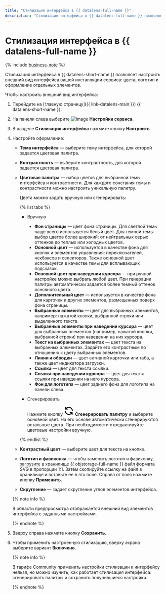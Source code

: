 ```yaml
---
title: "Стилизация интерфейса в {{ datalens-full-name }}"
description: "Стилизация интерфейса в {{ datalens-full-name }} позволяет настроить внешний вид интерфейса сервиса."
---
```


# Стилизация интерфейса в {{ datalens-full-name }}

{% include [business-note](../../_includes/datalens/datalens-functionality-available-business-note.md) %}

Стилизация интерфейса в {{ datalens-short-name }} позволяет настроить внешний вид интерфейса вашей инсталляции сервиса: цвета, логотип и оформление отдельных элементов.

Чтобы настроить внешний вид интерфейса:

1. Перейдите на [главную страницу]({{ link-datalens-main }}) {{ datalens-short-name }}.
1. На панели слева выберите ![image](../../_assets/console-icons/sliders.svg) **Настройки сервиса**.
1. В разделе **Стилизация интерфейса** нажмите кнопку **Настроить**.
1. Настройте оформление:

   * **Тема интерфейса** — выберите тему интерфейса, для которой задается цветовая палитра.
   * **Контрастность** — выберите контрастность, для которой задается цветовая палитра.
   * **Цветовая палитра** — набор цветов для выбранной темы интерфейса и контрастности. Для каждого сочетания темы и контрастности можно настроить уникальную палитру.

     Цвета можно задать вручную или сгенерировать:

     {% list tabs %}

     - Вручную

       * **Фон страницы** — цвет фона страницы. Для светлой темы чаще всего используется белый цвет. Для темной темы выбор цветов более широкий: от нейтральных серых оттенков до теплых или холодных цветов.
       * **Основной цвет** — используется в качестве фона для кнопок и элементов управления: переключателей, чекбоксов и селекторов. Также основной цвет используется в качестве темы для всплывающих подсказок.
       * **Основной цвет при наведении курсора** — при ручной настройке можно выбрать любой цвет. При генерации палитры автоматически задается более темный оттенок основного цвета.
       * **Дополнительный цвет** — используется в качестве фона для карточек и других элементов, размещенных поверх фона страницы.
       * **Выбранные элементы** — цвет для выбранных элементов, например: нажатой кнопки, выбранной строки или выделенного текста.
       * **Выбранные элементы при наведении курсора** — цвет для выбранных элементов (например, нажатой кнопки, выбранной строки) при наведении на них курсора.
       * **Текст на выбранных элементах** — цвет текста на выбранных элементах. Задайте его контрастным по отношению к цвету выбранных элементов.
       * **Линии и обводки** — цвет активной карточки или таба, а также цвет индикатора загрузки.
       * **Ссылка** — цвет для текста ссылки.
       * **Ссылка при наведении курсора** — цвет для текста ссылки при наведении на него курсора.
       * **Фон для логотипа** — цвет заднего фона для логотипа на панели слева.

     - Сгенерировать

       Нажмите кнопку ![image](../../_assets/console-icons/arrows-rotate-left.svg) **Сгенерировать палитру** и выберите основной цвет. На его основе автоматически сгенерируются остальные цвета. При необходимости отредактируйте цветовые настройки вручную.

     {% endlist %}

   * **Контрастный цвет** — выберите цвет для текста на кнопке.
   * **Логотип и фавиконка** — чтобы заменить логотип и фавиконку, [загрузите](../../storage/quickstart.md#upload-files) в хранилище {{ objstorage-full-name }} файл формата SVG в пропорции 1:1. Затем скопируйте ссылку на файл в хранилище и вставьте ее в это поле. Справа от поля нажмите кнопку **Применить**.
   * **Скругление** — задает скругление углов элементов интерфейса.

    {% note info %}

    В области предпросмотра отображается внешний вид элементов интерфейса с заданными настройками.

    {% endnote %}

1. Вверху справа нажмите кнопку **Сохранить**.
1. Чтобы применить настроенную стилизацию, вверху экрана выберите вариант **Включено**.

   {% note info %}

   В тарифе Community применить настройки стилизации к интерфейсу нельзя, но можно изучить, как работает стилизация интерфейса: cгенерировать палитры и сохранить получившиеся настройки.

   {% endnote %}
